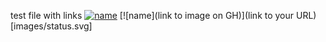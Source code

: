 test file with links
[![name](<img src="./images/status.svg" />)](https://www.google.com/)
[![name](link to image on GH)](link to your URL)
[images/status.svg]